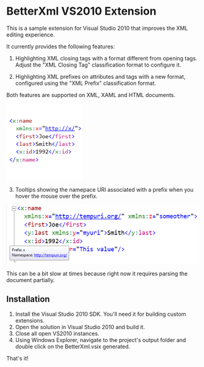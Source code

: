 # BetterXml VS2010 Extension

This is a sample extension for Visual Studio 2010 that improves
the XML editing experience.

It currently provides the following features:

1. Highlighting XML closing tags with a format different
from opening tags. Adjust the "XML Closing Tag" classification
 format to configure it.

2. Highlighting XML prefixes on attributes and tags with a new format,
configured using the "XML Prefix" classification format.

Both features are supported on XML, XAML and HTML documents.

![classification sample](http://github.com/tomasr/BetterXml/raw/master/preview.png)

3. Tooltips showing the namepace URI associated with a prefix when you hover
the mouse over the prefix.

![tooltips sample](http://github.com/tomasr/BetterXml/raw/master/img/tooltips.png)

This can be a bit slow at times because right now it requires parsing
the document partially.

## Installation

1. Install the Visual Studio 2010 SDK. You'll need it for building custom
   extensions.
2. Open the solution in Visual Studio 2010 and build it.
3. Close all open VS2010 instances.
4. Using Windows Explorer, navigate to the project's output folder and double
   click on the BetterXml.vsix generated.

That's it!

